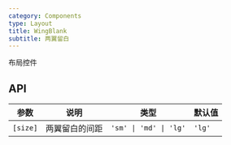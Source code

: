 ```yaml
---
category: Components
type: Layout
title: WingBlank
subtitle: 两翼留白
---
```


布局控件

## API

参数 | 说明 | 类型 | 默认值
----|-----|------|------
| `[size]` | 两翼留白的间距 | `'sm' \| 'md' \| 'lg'` | `'lg'` |
